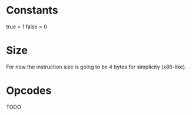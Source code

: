 # Constants
true = 1
false = 0
# Size
For now the instruction size is going to be 4 bytes for simplicity (x86-like).
# Opcodes
TODO
